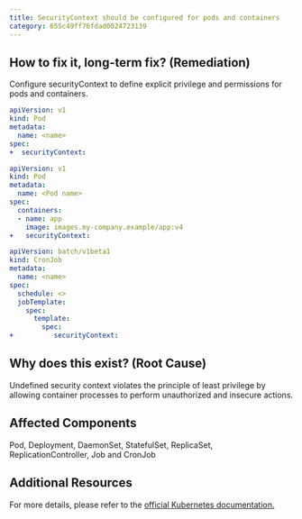 ```yaml
---
title: SecurityContext should be configured for pods and containers
category: 655c49ff76fdad0024723139
---
```


## How to fix it, long-term fix? (Remediation)

Configure securityContext to define explicit privilege and permissions for pods and containers.

```yaml Pod
apiVersion: v1
kind: Pod
metadata:
  name: <name>
spec:
+  securityContext:
```
```yaml Container
apiVersion: v1
kind: Pod
metadata:
  name: <Pod name>
spec:
  containers:
  - name: app
    image: images.my-company.example/app:v4
+   securityContext:
```
```yaml CronJob
apiVersion: batch/v1beta1
kind: CronJob
metadata:
  name: <name>
spec:
  schedule: <>
  jobTemplate:
    spec:
      template:
        spec:
+          securityContext:
```

## Why does this exist? (Root Cause)

Undefined security context violates the principle of least privilege by allowing container processes to perform unauthorized and insecure actions.

## Affected Components

Pod, Deployment, DaemonSet, StatefulSet, ReplicaSet, ReplicationController, Job and CronJob

## Additional Resources

For more details, please refer to the [official Kubernetes documentation.](https://kubernetes.io/docs/tasks/configure-pod-container/security-context/)